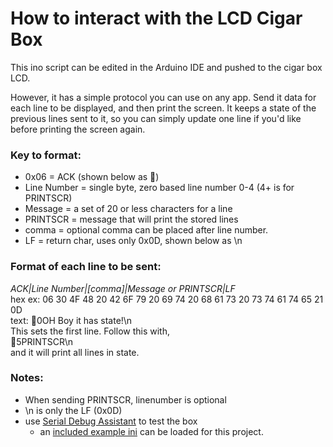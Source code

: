 # How to interact with the LCD Cigar Box
This ino script can be edited in the Arduino IDE and pushed to the cigar box LCD.

However, it has a simple protocol you can use on any app.
Send it data for each line to be displayed, and then print the screen.
It keeps a state of the previous lines sent to it, so you can simply update one line if you'd like before printing the screen again.

### Key to format:
- 0x06 = ACK (shown below as )
- Line Number = single byte, zero based line number 0-4 (4+ is for PRINTSCR)
- Message = a set of 20 or less characters for a line
- PRINTSCR = message that will print the stored lines
- comma = optional comma can be placed after line number.
- LF = return char, uses only 0x0D, shown below as \n

### Format of each line to be sent:  
*ACK|Line Number|[comma]|Message or PRINTSCR|LF*  
hex ex: 06 30 4F 48 20 42 6F 79 20 69 74 20 68 61 73 20 73 74 61 74 65 21 0D  
text: 0OH Boy it has state!\n  
This sets the first line. Follow this with,  
5PRINTSCR\n  
and it will print all lines in state.


### Notes: 
- When sending PRINTSCR, linenumber is optional
- \n is only the LF (0x0D)
- use [Serial Debug Assistant](ms-windows-store://pdp/?ProductId=9nblggh43hdm)  to test the box
    - an [included example ini](./Serial%20Debug%20Assistant%20example.ini) can be loaded for this project.